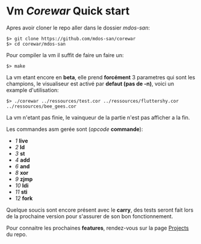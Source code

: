 # Vm *Corewar* Quick start
Apres avoir cloner le repo aller dans le dossier *mdos-san*:

    $> git clone https://github.com/mdos-san/corewar
    $> cd corewar/mdos-san

Pour compiler la vm il suffit de faire un faire un:

    $> make
    
La vm etant encore en **beta**, elle prend **forcément** 3 parametres qui sont les champions,
le visualiseur est activé par **defaut (pas de -n)**, voici un example d'utilisation:

    $> ./corewar ../ressources/test.cor ../ressources/fluttershy.cor ../ressources/bee_gees.cor
    
La vm n'etant pas finie, le vainqueur de la partie n'est pas afficher a la fin.

Les commandes asm gerée sont (*opcode* **commande**):

* *1* **live**
* *2* **ld**
* *3* **st**
* *4* **add**
* *6* **and**
* *8* **xor**
* *9* **zjmp**
* *10* **ldi**
* *11* **sti**
* *12* **fork**

Quelque soucis sont encore présent avec le **carry**, des tests seront fait lors de la prochaine version pour s'assurer de son bon fonctionnement.

Pour connaitre les prochaines **features**, rendez-vous sur la page [Projects](https://github.com/mdos-san/corewar/projects) du repo.
